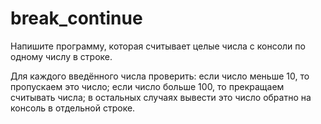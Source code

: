 # break_continue

Напишите программу, которая считывает целые числа с консоли по одному числу в строке.

Для каждого введённого числа проверить:
если число меньше 10, то пропускаем это число;
если число больше 100, то прекращаем считывать числа;
в остальных случаях вывести это число обратно на консоль в отдельной строке.
